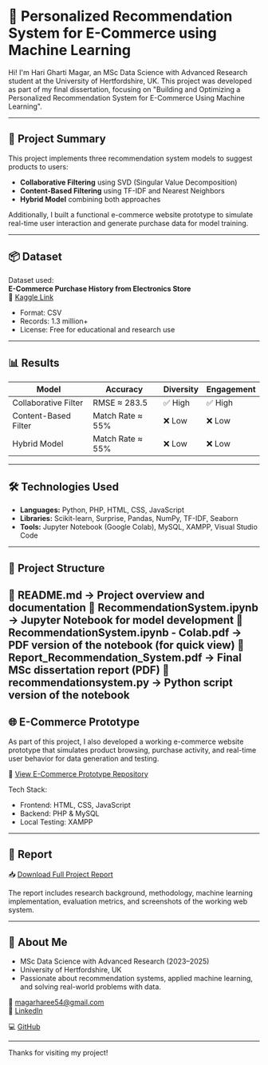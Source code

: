 # 🛒 Personalized Recommendation System for E-Commerce using Machine Learning

Hi! I'm Hari Gharti Magar, an MSc Data Science with Advanced Research student at the University of Hertfordshire, UK. This project was developed as part of my final dissertation, focusing on "Building and Optimizing a Personalized Recommendation System for E-Commerce Using Machine Learning".

---

## 📘 Project Summary

This project implements three recommendation system models to suggest products to users:

- **Collaborative Filtering** using SVD (Singular Value Decomposition)
- **Content-Based Filtering** using TF-IDF and Nearest Neighbors
- **Hybrid Model** combining both approaches

Additionally, I built a functional e-commerce website prototype to simulate real-time user interaction and generate purchase data for model training.

---

## 📦 Dataset

Dataset used:  
**E-Commerce Purchase History from Electronics Store**  
📎 [Kaggle Link](https://www.kaggle.com/datasets/mkechinov/ecommerce-purchase-history-from-electronics-store)

- Format: CSV  
- Records: 1.3 million+  
- License: Free for educational and research use

---

## 📊 Results

| Model                 | Accuracy          | Diversity | Engagement |
|----------------------|-------------------|-----------|------------|
| Collaborative Filter | RMSE ≈ 283.5      | ✅ High   | ✅ High    |
| Content-Based Filter | Match Rate ≈ 55%  | ❌ Low    | ❌ Low     |
| Hybrid Model         | Match Rate ≈ 55%  | ❌ Low    | ❌ Low     |

---

## 🛠️ Technologies Used

- **Languages:** Python, PHP, HTML, CSS, JavaScript
- **Libraries:** Scikit-learn, Surprise, Pandas, NumPy, TF-IDF, Seaborn
- **Tools:** Jupyter Notebook (Google Colab), MySQL, XAMPP, Visual Studio Code

---

## 📁 Project Structure
📄 README.md → Project overview and documentation
📄 RecommendationSystem.ipynb → Jupyter Notebook for model development
📄 RecommendationSystem.ipynb - Colab.pdf → PDF version of the notebook (for quick view)
📄 Report_Recommendation_System.pdf → Final MSc dissertation report (PDF)
📄 recommendationsystem.py → Python script version of the notebook
---

## 🌐 E-Commerce Prototype

As part of this project, I also developed a working e-commerce website prototype that simulates product browsing, purchase activity, and real-time user behavior for data generation and testing.

🔗 [View E-Commerce Prototype Repository](https://github.com/harimagar/ecommerce)

Tech Stack:
- Frontend: HTML, CSS, JavaScript
- Backend: PHP & MySQL
- Local Testing: XAMPP

---

## 📄 Report

📥 [Download Full Project Report](https://github.com/harimagar/Data-Science-Project/blob/main/Report_Recommendation_System.pdf)

The report includes research background, methodology, machine learning implementation, evaluation metrics, and screenshots of the working web system.

---

## 🙋 About Me

- MSc Data Science with Advanced Research (2023–2025)  
- University of Hertfordshire, UK  
- Passionate about recommendation systems, applied machine learning, and solving real-world problems with data.

📧 magarharee54@gmail.com  
🔗 [LinkedIn](www.linkedin.com/in/hari-gharti-magar)

💻 [GitHub](https://github.com/harimagar/Data-Science-Project)

---

Thanks for visiting my project!

